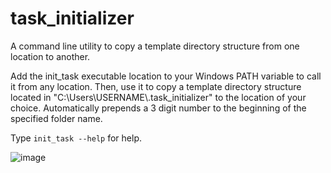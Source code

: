 # task_initializer
A command line utility to copy a template directory structure from one location to another. 

Add the init_task executable location to your Windows PATH variable to call it from any location. Then, use it to copy a template directory structure located in "C:\\Users\\USERNAME\\.task_initializer" to the location of your choice. Automatically prepends a 3 digit number to the beginning of the specified folder name. 

Type `init_task --help` for help.

![image](https://github.com/CorMazz/task_initializer/assets/95447242/6e1d8e44-e752-4b46-95a5-241712d1d6c6)
